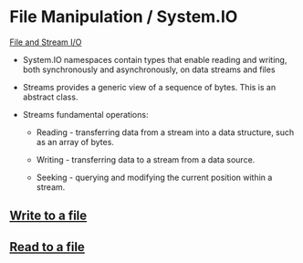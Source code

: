 # File Manipulation / System.IO

[File and Stream I/O](https://docs.microsoft.com/en-us/dotnet/standard/io/index)
- System.IO namespaces contain types that enable reading and writing, both synchronously and asynchronously, on data streams and files
- Streams provides a generic view of a sequence of bytes. This is an abstract class.
- Streams fundamental operations:

   - Reading - transferring data from a stream into a data structure, such as an array of bytes.

   - Writing - transferring data to a stream from a data source.

   - Seeking - querying and modifying the current position within a stream.

[Write to a file](https://docs.microsoft.com/en-us/dotnet/standard/io/how-to-write-text-to-a-file)
- 

[Read to a file](https://docs.microsoft.com/en-us/dotnet/standard/io/how-to-read-and-write-to-a-newly-created-data-file)
- 

